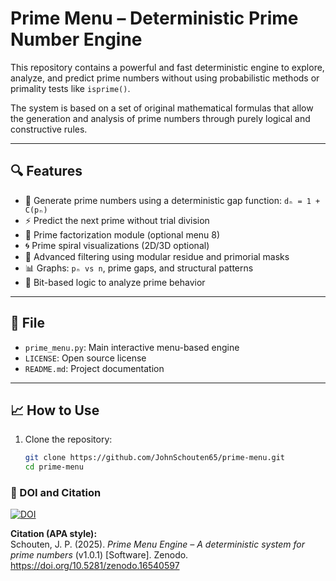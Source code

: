 # Prime Menu – Deterministic Prime Number Engine

This repository contains a powerful and fast deterministic engine to explore, analyze, and predict prime numbers without using probabilistic methods or primality tests like `isprime()`.

The system is based on a set of original mathematical formulas that allow the generation and analysis of prime numbers through purely logical and constructive rules.

---

## 🔍 Features

- 🔢 Generate prime numbers using a deterministic gap function: `dₙ = 1 + C(pₙ)`
- ⚡ Predict the next prime without trial division
- 🧮 Prime factorization module (optional menu 8)
- 🌀 Prime spiral visualizations (2D/3D optional)
- 🔁 Advanced filtering using modular residue and primorial masks
- 📊 Graphs: `pₙ vs n`, prime gaps, and structural patterns
- 🧠 Bit-based logic to analyze prime behavior

---

## 📂 File

- `prime_menu.py`: Main interactive menu-based engine
- `LICENSE`: Open source license
- `README.md`: Project documentation

---

## 📈 How to Use

1. Clone the repository:
   ```bash
   git clone https://github.com/JohnSchouten65/prime-menu.git
   cd prime-menu

### 📌 DOI and Citation

[![DOI](https://zenodo.org/badge/DOI/10.5281/zenodo.16540597.svg)](https://doi.org/10.5281/zenodo.16540597)


**Citation (APA style):**  
Schouten, J. P. (2025). *Prime Menu Engine – A deterministic system for prime numbers* (v1.0.1) [Software]. Zenodo. https://doi.org/10.5281/zenodo.16540597


